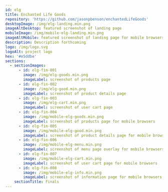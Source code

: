 ```yaml
---
id: elg
title: Enchanted Life Goods
repository: 'https://github.com/jasonpbenson/enchantedLifeGoods'
desktopImage: /img/elg-landing.min.png
imageAltDesktop: featured screenshot of landing page
mobileImage: /img/mobile-elg-landing.min.png
imageAltMobile: featured screenshot of landing page for mobile browsers
description: Description forthcoming
logo: /img/logo.svg
logoAlt: project logo
hex: '#e5ddbe'
sections:
  - sectionImages:
      - id: elg-fin-001
        image: /img/elg-goods.min.png
        imageLabel: screenshot of products page
      - id: elg-fin-002
        image: /img/elg-good.min.png
        imageLabel: screenshot of product details page
      - id: elg-fin-003
        image: /img/elg-cart.min.png
        imageLabel: screenshot of user cart page
      - id: elg-fin-004
        image: /img/mobile-elg-goods.min.png
        imageLabel: screenshot of products page for mobile browsers
      - id: elg-fin-005
        image: /img/mobile-elg-good.min.png
        imageLabel: screenshot of product details page for mobile browsers
      - id: elg-fin-006
        image: /img/mobile-elg-menu.min.png
        imageLabel: screenshot of menu page overlay for mobile browsers
      - id: elg-fin-007
        image: /img/mobile-elg-cart.min.png
        imageLabel: screenshot of user cart page for mobile browsers
      - id: elg-fin-008
        image: /img/mobile-elg-info.min.png
        imageLabel: screenshot of information page for mobile browsers
    sectionTitle: Finals
---
```


